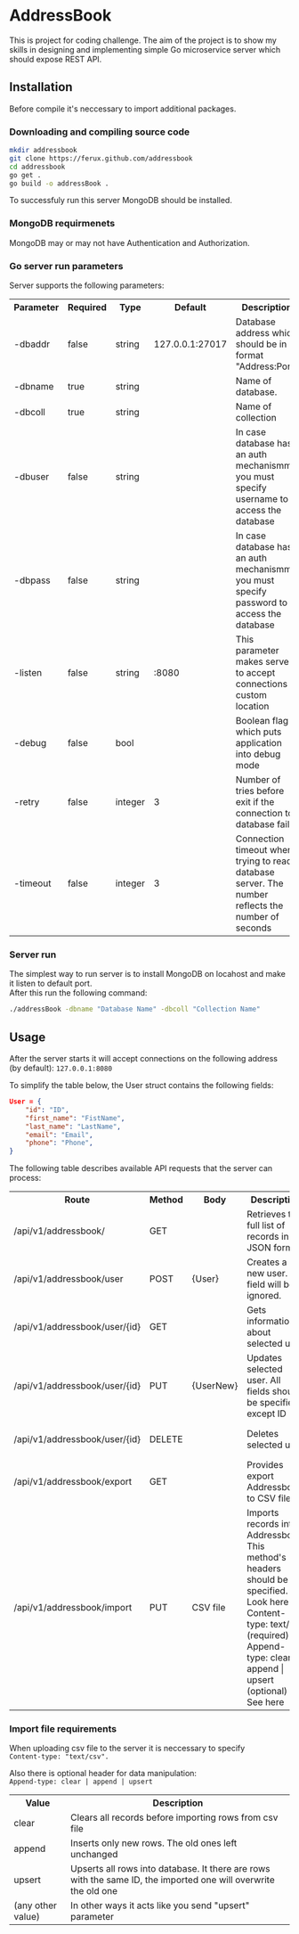 # AddressBook
This is project for coding challenge.
The aim of the project is to show my skills in designing and implementing simple Go microservice server which should expose REST API.

## Installation
Before compile it's neccessary to import additional packages.

### Downloading and compiling source code
```bash
mkdir addressbook
git clone https://ferux.github.com/addressbook
cd addressbook
go get .
go build -o addressBook .
```
To successfuly run this server MongoDB should be installed.

### MongoDB requirmenets
MongoDB may or may not have Authentication and Authorization. 

### Go server run parameters
Server supports the following parameters:
<table>
    <tr>
        <th>Parameter</th>
        <th>Required</th>
        <th>Type</th>
        <th>Default</th>
        <th>Description</th>
    </tr>
    <tr>
        <td>-dbaddr</td>
        <td>false</td>
        <td>string</td>
        <td>127.0.0.1:27017</td>
        <td>Database address which should be in format "Address:Port"</td>
    </tr>
    <tr>
        <td>-dbname</td>
        <td>true</td>
        <td>string</td>
        <td></td>
        <td>Name of database.</td>
    </tr>
    <tr>
        <td>-dbcoll</td>
        <td>true</td>
        <td>string</td>
        <td></td>
        <td>Name of collection</td>
    </tr>
    <tr>
        <td>-dbuser</td>
        <td>false</td>
        <td>string</td>
        <td></td>
        <td>In case database has an auth mechanismm you must specify username to access the database</td>
    </tr>
    <tr>
        <td>-dbpass</td>
        <td>false</td>
        <td>string</td>
        <td></td>
        <td>In case database has an auth mechanismm you must specify password to access the database</td>
    </tr>
    <tr>
        <td>-listen</td>
        <td>false</td>
        <td>string</td>
        <td>:8080</td>
        <td>This parameter makes server to accept connections at custom location</td>
    </tr>
    <tr>
        <td>-debug</td>
        <td>false</td>
        <td>bool</td>
        <td></td>
        <td>Boolean flag which puts application into debug mode</td>
    </tr>
    <tr>
        <td>-retry</td>
        <td>false</td>
        <td>integer</td>
        <td>3</td>
        <td>Number of tries before exit if the connection to database fails</td>
    </tr>
    <tr>
        <td>-timeout</td>
        <td>false</td>
        <td>integer</td>
        <td>3</td>
        <td>Connection timeout when trying to reach database server. The number reflects the number of seconds</td>
    </tr>
</table>

### Server run
The simplest way to run server is to install MongoDB on locahost and make it listen to default port.  
After this run the following command:
```bash
./addressBook -dbname "Database Name" -dbcoll "Collection Name"
```

## Usage  
After the server starts it will accept connections on the following address (by default):
```127.0.0.1:8080```

To simplify the table below, the User struct contains the following fields:
```JSON
User = {
    "id": "ID",
    "first_name": "FistName",
    "last_name": "LastName",
    "email": "Email",
    "phone": "Phone",
}

```

The following table describes available API requests that the server can process:
<table>
    <tr>
        <th>Route</th>
        <th>Method</th>
        <th>Body</th>
        <th>Description</th>
        <th>On Success</th>
        <th>On Error</th>
    </tr>
    <tr>
        <td>/api/v1/addressbook/</td>
        <td>GET</td>
        <td></td>
        <td>Retrieves the full list of records in JSON format</td>
        <td>[ {User}, ...]</td>
        <td>{error: "Message"}</td>
    </tr>
    <tr>
        <td>/api/v1/addressbook/user</td>
        <td>POST</td>
        <td>{User}</td>
        <td>Creates a new user. ID field will be ignored.</td>
        <td>{id: LastInsertedID}</td>
        <td>{error: "Message"}</td>
    </tr>
    <tr>
        <td>/api/v1/addressbook/user/{id}</td>
        <td>GET</td>
        <td></td>
        <td>Gets information about selected user</td>
        <td>{User}</td>
        <td>{error: "Message"}</td>
    </tr>
    <tr>
        <td>/api/v1/addressbook/user/{id}</td>
        <td>PUT</td>
        <td>{UserNew}</td>
        <td>Updates selected user. All fields should be specified except ID</td>
        <td>{UserNew}</td>
        <td>{error: "Message"}</td>
    </tr>
    <tr>
        <td>/api/v1/addressbook/user/{id}</td>
        <td>DELETE</td>
        <td></td>
        <td>Deletes selected user</td>
        <td>It returns STATUS 200 OK</td>
        <td>{error: "Message}</td>
    </tr>
        <tr>
        <td>/api/v1/addressbook/export</td>
        <td>GET</td>
        <td></td>
        <td>Provides export Addressbook to CSV file</td>
        <td>file:import.csv</td>
        <td>{error: "Message}</td>
    </tr>
        <tr>
        <td>/api/v1/addressbook/import</td>
        <td>PUT</td>
        <td>CSV file</td>
        <td>Imports records into Addressbook. This method's headers should be specified. Look here
        Content-type: text/csv (required)
        Append-type: clear | append | upsert (optional)  
        See here
        </td>
        <td>It returns STATUS 200 OK</td>
        <td>{error: "Message}</td>
    </tr>
</table>

### Import file requirements
When uploading csv file to the server it is neccessary to specify  
```Content-type: "text/csv".```  
  
Also there is optional header for data manipulation:  
```Append-type: clear | append | upsert```  
<table>
    <tr><th>Value</th><th>Description</th></tr>
    <tr>
        <td>clear</td>
        <td>Clears all records before importing rows from csv file</td>
    </tr>
    <tr>
        <td>append</td>
        <td>Inserts only new rows. The old ones left unchanged</td>
    </tr>
    <tr>
        <td>upsert</td>
        <td>Upserts all rows into database. It there are rows with the same ID, the imported one will overwrite the old one</td>
    </tr>
    <tr>
        <td>(any other value)</td>
        <td>In other ways it acts like you send "upsert" parameter</td>
    </tr>
</table>